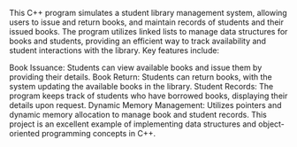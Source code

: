 This C++ program simulates a student library management system, allowing users to issue and return books, and maintain records of students and their issued books. The program utilizes linked lists to manage data structures for books and students, providing an efficient way to track availability and student interactions with the library. Key features include:

Book Issuance: Students can view available books and issue them by providing their details.
Book Return: Students can return books, with the system updating the available books in the library.
Student Records: The program keeps track of students who have borrowed books, displaying their details upon request.
Dynamic Memory Management: Utilizes pointers and dynamic memory allocation to manage book and student records.
This project is an excellent example of implementing data structures and object-oriented programming concepts in C++.
